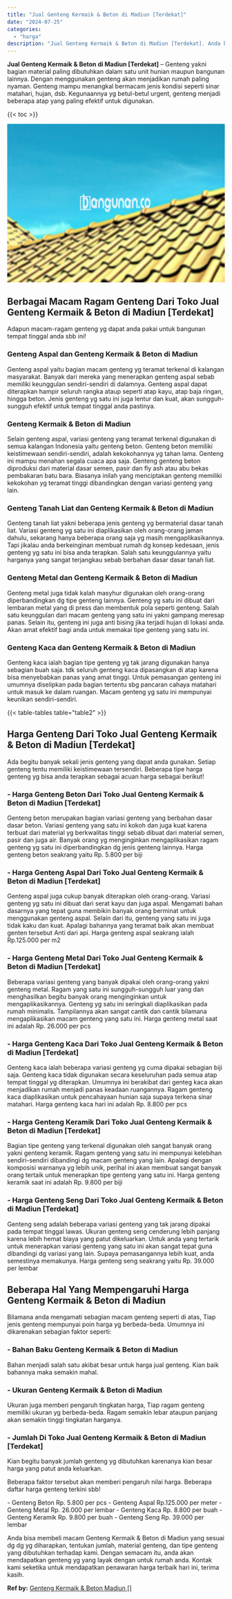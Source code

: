 ```yaml
---
title: "Jual Genteng Kermaik & Beton di Madiun [Terdekat]"
date: "2024-07-25"
categories: 
  - "harga"
description: "Jual Genteng Kermaik & Beton di Madiun [Terdekat]. Anda bisa membeli macam Genteng Kermaik & Beton di Madiun yang sesuai dg dg yg diharapkan, tentukan jumlah..."
---
```


**Jual Genteng Kermaik & Beton di Madiun \[Terdekat\]** – Genteng yakni bagian material paling dibutuhkan dalam satu unit hunian maupun bangunan lainnya. Dengan menggunakan genteng akan menjadikan rumah paling nyaman. Genteng mampu menangkal bermacam jenis kondisi seperti sinar matahari, hujan, dsb. Kegunaannya yg betul-betul urgent, genteng menjadi beberapa atap yang paling efektif untuk digunakan.

{{< toc >}}

![Jual Genteng Kermaik & Beton di Madiun [Terdekat]](/images/genteng-minimalis-murah27.png)

## Berbagai Macam Ragam Genteng Dari Toko Jual Genteng Kermaik & Beton di Madiun \[Terdekat\]

Adapun macam-ragam genteng yg dapat anda pakai untuk bangunan tempat tinggal anda sbb ini!

### Genteng Aspal dan Genteng Kermaik & Beton di Madiun

Genteng aspal yaitu bagian macam genteng yg teramat terkenal di kalangan masyarakat. Banyak dari mereka yang menerapkan genteng aspal sebab memiliki keunggulan sendiri-sendiri di dalamnya. Genteng aspal dapat diterapkan hampir seluruh rangka ataup seperti atap kayu, atap baja ringan, hingga beton. Jenis genteng yg satu ini juga lentur dan kuat, akan sungguh-sungguh efektif untuk tempat tinggal anda pastinya.

### Genteng Kermaik & Beton di Madiun

Selain genteng aspal, variasi genteng yang teramat terkenal digunakan di semua kalangan Indonesia yaitu genteng beton. Genteng beton memiliki keistimewaan sendiri-sendiri, adalah kekokohannya yg tahan lama. Genteng ini mampu menahan segala cuaca apa saja. Genteng genteng beton diproduksi dari material dasar semen, pasir dan fly ash atau abu bekas pembakaran batu bara. Biasanya inilah yang menciptakan genteng memiliki kekokohan yg teramat tinggi dibandingkan dengan variasi genteng yang lain.

### Genteng Tanah Liat dan Genteng Kermaik & Beton di Madiun

Genteng tanah liat yakni beberapa jenis genteng yg bermaterial dasar tanah liat. Variasi genteng yg satu ini diaplikasikan oleh orang-orang jaman dahulu, sekarang hanya beberapa orang saja yg masih mengaplikasikannya. Tapi jikalau anda berkeinginan membuat rumah dg konsep kedesaan, jenis genteng yg satu ini bisa anda terapkan. Salah satu keunggulannya yaitu harganya yang sangat terjangkau sebab berbahan dasar dasar tanah liat.

### Genteng Metal dan Genteng Kermaik & Beton di Madiun

Genteng metal juga tidak kalah masyhur digunakan oleh orang-orang diperbandingkan dg tipe genteng lainnya. Genteng yg satu ini dibuat dari lembaran metal yang di press dan membentuk pola seperti genteng. Salah satu keunggulan dari macam genteng yang satu ini yakni gampang meresap panas. Selain itu, genteng ini juga anti bising jika terjadi hujan di lokasi anda. Akan amat efektif bagi anda untuk memakai tipe genteng yang satu ini.

### Genteng Kaca dan Genteng Kermaik & Beton di Madiun

Genteng kaca ialah bagian tipe genteng yg tak jarang digunakan hanya sebagian buah saja. tdk seluruh genteng kaca dipasangkan di atap karena bisa menyebabkan panas yang amat tinggi. Untuk pemasangan genteng ini umumnya diselipkan pada bagian tertentu sbg pancaran cahaya matahari untuk masuk ke dalam ruangan. Macam genteng yg satu ini mempunyai keunikan sendiri-sendiri.

{{< table-tables table="table2" >}}

## Harga Genteng Dari Toko Jual Genteng Kermaik & Beton di Madiun \[Terdekat\]

Ada begitu banyak sekali jenis genteng yang dapat anda gunakan. Setiap genteng tentu memiliki keistimewaan tersendiri. Beberapa tipe harga genteng yg bisa anda terapkan sebagai acuan harga sebagai berikut!

### \- Harga Genteng Beton Dari Toko Jual Genteng Kermaik & Beton di Madiun \[Terdekat\]

Genteng beton merupakan bagian variasi genteng yang berbahan dasar dasar beton. Variasi genteng yang satu ini kokoh dan juga kuat karena terbuat dari material yg berkwalitas tinggi sebab dibuat dari material semen, pasir dan juga air. Banyak orang yg menginginkan mengaplikasikan ragam genteng yg satu ini diperbandingkan dg jenis genteng lainnya. Harga genteng beton seakrang yaitu Rp. 5.800 per biji

### \- Harga Genteng Aspal Dari Toko Jual Genteng Kermaik & Beton di Madiun \[Terdekat\]

Genteng aspal juga cukup banyak diterapkan oleh orang-orang. Variasi genteng yg satu ini dibuat dari serat kayu dan juga aspal. Mengamati bahan dasarnya yang tepat guna membikin banyak orang berminat untuk menggunakan genteng aspal. Selain dari itu, genteng yang satu ini juga tidak kaku dan kuat. Apalagi bahannya yang teramat baik akan membuat genten tersebut Anti dari api. Harga genteng aspal seakrang ialah Rp.125.000 per m2

### \- Harga Genteng Metal Dari Toko Jual Genteng Kermaik & Beton di Madiun \[Terdekat\]

Beberapa variasi genteng yang banyak dipakai oleh orang-orang yakni genteng metal. Ragam yang satu ini sungguh-sungguh luar yang dan menghasilkan begitu banyak orang menginginkan untuk mengaplikasikannya. Genteng yg satu ini seringkali diaplikasikan pada rumah minimalis. Tampilannya akan sangat cantik dan cantik bilamana mengaplikasikan macam genteng yang satu ini. Harga genteng metal saat ini adalah Rp. 26.000 per pcs

### \- Harga Genteng Kaca Dari Toko Jual Genteng Kermaik & Beton di Madiun \[Terdekat\]

Genteng kaca ialah beberapa variasi genteng yg cuma dipakai sebagian biji saja. Genteng kaca tidak digunakan secara keseluruhan pada semua atap tempat tinggal yg diterapkan. Umumnya ini berakibat dari genteg kaca akan menjadikan rumah menjadi panas keadaan ruangannya. Ragam genteng kaca diaplikasikan untuk pencahayaan hunian saja supaya terkena sinar matahari. Harga genteng kaca hari ini adalah Rp. 8.800 per pcs

### \- Harga Genteng Keramik Dari Toko Jual Genteng Kermaik & Beton di Madiun \[Terdekat\]

Bagian tipe genteng yang terkenal digunakan oleh sangat banyak orang yakni genteng keramik. Ragam genteng yang satu ini mempunyai kelebihan sendiri-sendiri dibandingi dg macam genteng yang lain. Apalagi dengan komposisi warnanya yg lebih unik, perihal ini akan membuat sangat banyak orang tertaik untuk menerapkan tipe genteng yang satu ini. Harga genteng keramik saat ini adalah Rp. 9.800 per biji

### \- Harga Genteng Seng Dari Toko Jual Genteng Kermaik & Beton di Madiun \[Terdekat\]

Genteng seng adalah beberapa variasi genteng yang tak jarang dipakai pada tempat tinggal lawas. Ukuran genteng seng cenderung lebih panjang karena lebih hemat biaya yang patut dikeluarkan. Untuk anda yang tertarik untuk menerapkan variasi genteng yang satu ini akan sangat tepat guna dibandingi dg variasi yang lain. Supaya pemasangannya lebih kuat, anda semestinya memakunya. Harga genteng seng seakrang yaitu Rp. 39.000 per lembar

## Beberapa Hal Yang Mempengaruhi Harga Genteng Kermaik & Beton di Madiun

Bilamana anda mengamati sebagian macam genteng seperti di atas, Tiap jenis genteng mempunyai poin harga yg berbeda-beda. Umumnya ini dikarenakan sebagian faktor seperti:

### \- Bahan Baku Genteng Kermaik & Beton di Madiun

Bahan menjadi salah satu akibat besar untuk harga jual genteng. Kian baik bahannya maka semakin mahal.

### \- Ukuran Genteng Kermaik & Beton di Madiun

Ukuran juga memberi pengaruh tingkatan harga, Tiap ragam genteng memiliki ukuran yg berbeda-beda. Ragam semakin lebar ataupun panjang akan semakin tinggi tingkatan harganya.

### \- Jumlah Di Toko Jual Genteng Kermaik & Beton di Madiun \[Terdekat\]

Kian begitu banyak jumlah genteng yg dibutuhkan karenanya kian besar harga yang patut anda keluarkan.

Beberapa faktor tersebut akan memberi pengaruh nilai harga. Beberapa daftar harga genteng terkini sbb!

\- Genteng Beton Rp. 5.800 per pcs - Genteng Aspal Rp.125.000 per meter - Genteng Metal Rp. 26.000 per lembar - Genteng Kaca Rp. 8.800 per buah - Genteng Keramik Rp. 9.800 per buah - Genteng Seng Rp. 39.000 per lembar

Anda bisa membeli macam Genteng Kermaik & Beton di Madiun yang sesuai dg dg yg diharapkan, tentukan jumlah, material genteng, dan tipe genteng yang dibutuhkan terhadap kami. Dengan semacam itu, anda akan mendapatkan genteng yg yang layak dengan untuk rumah anda. Kontak kami seketika untuk mendapatkan penawaran harga terbaik hari ini, terima kasih.

**Ref by:**  [Genteng Kermaik & Beton  Madiun []](https://id.wikipedia.org/wiki/Genteng)

